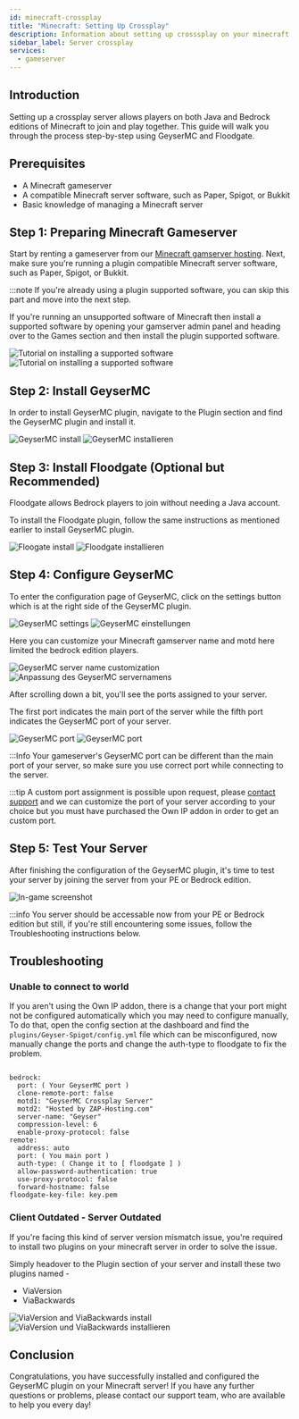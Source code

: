 ```yaml
---
id: minecraft-crossplay
title: "Minecraft: Setting Up Crossplay"
description: Information about setting up crosssplay on your minecraft server from ZAP-Hosting - ZAP-Hosting.com documentation
sidebar_label: Server crossplay
services:
  - gameserver
---
```


## Introduction

Setting up a crossplay server allows players on both Java and Bedrock editions of Minecraft to join and play together. This guide will walk you through the process step-by-step using GeyserMC and Floodgate.

## Prerequisites

- A Minecraft gameserver 
- A compatible Minecraft server software, such as Paper, Spigot, or Bukkit
- Basic knowledge of managing a Minecraft server

## Step 1: Preparing Minecraft Gameserver

Start by renting a gameserver from our [Minecraft gamserver hosting](https://zap-hosting.com/en/minecraft-server-hosting/). Next, make sure you're running a plugin compatible Minecraft server software, such as Paper, Spigot, or Bukkit.

:::note
If you're already using a plugin supported software, you can skip this part and move into the next step.

If you're running an unsupported software of Minecraft then install a supported software by opening your gamserver admin panel and heading over to the Games section and then install the plugin supported software.

![Tutorial on installing a supported software](https://i.imgur.com/Bj1r2pk.png)
![Tutorial on installing a supported software](https://i.imgur.com/oWKlWdG.png)

## Step 2: Install GeyserMC

In order to install GeyserMC plugin, navigate to the Plugin section and find the GeyserMC plugin and install it.

![GeyserMC install](https://i.imgur.com/gNRIJaV.png)
![GeyserMC installieren](https://i.imgur.com/1O2gly6.png)

## Step 3: Install Floodgate (Optional but Recommended)

Floodgate allows Bedrock players to join without needing a Java account.

To install the Floodgate plugin, follow the same instructions as mentioned earlier to install GeyserMC plugin.

![Floogate install](https://i.imgur.com/24MGhy9.png)
![Floodgate installieren](https://i.imgur.com/pi0Ca66.png)

## Step 4: Configure GeyserMC

To enter the configuration page of GeyserMC, click on the settings button which is at the right side of the GeyserMC plugin.

![GeyserMC settings](https://i.imgur.com/9VsLhVk.png)
![GeyserMC einstellungen](https://i.imgur.com/xWDDvmR.png)

Here you can customize your Minecraft gamserver name and motd here limited the bedrock edition players.

![GeyserMC server name customization](https://i.imgur.com/u21jpfU.png)
![Anpassung des GeyserMC servernamens](https://i.imgur.com/s8NDVpL.png)

After scrolling down a bit, you'll see the ports assigned to your server.

The first port indicates the main port of the server while the fifth port indicates the GeyserMC port of your server.

![GeyserMC port](https://i.imgur.com/C8PJvyv.png)
![GeyserMC port](https://i.imgur.com/9Sk9U2L.png)

:::Info
Your gameserver's GeyserMC port can be different than the main port of your server, so make sure you use correct port while connecting to the server.

:::tip
A custom port assignment is possible upon request, please [contact support](https://zap-hosting.com/en/customer/support/) and we can customize the port of your server according to your choice but you must have purchased the Own IP addon in order to get an custom port.

## Step 5: Test Your Server

After finishing the configuration of the GeyserMC plugin, it's time to test your server by joining the server from your PE or Bedrock edition.

![In-game screenshot](https://i.imgur.com/4OjIyc9.jpeg)

:::info
You server should be accessable now from your PE or Bedrock edition but still, if you're still encountering some issues, follow the Troubleshooting instructions below.

## Troubleshooting

### Unable to connect to world

If you aren't using the Own IP addon, there is a change that your port might not be configured automatically which you may need to configure manually, To do that, open the config section at the dashboard and find the ``plugins/Geyser-Spigot/config.yml`` file which can be misconfigured, now manually change the ports and change the auth-type to floodgate to fix the problem.

```

bedrock:
  port: ( Your GeyserMC port )
  clone-remote-port: false
  motd1: "GeyserMC Crossplay Server"
  motd2: "Hosted by ZAP-Hosting.com"
  server-name: "Geyser"
  compression-level: 6
  enable-proxy-protocol: false
remote:
  address: auto
  port: ( You main port )
  auth-type: ( Change it to [ floodgate ] )
  allow-password-authentication: true
  use-proxy-protocol: false
  forward-hostname: false
floodgate-key-file: key.pem

```

### Client Outdated - Server Outdated

If you're facing this kind of server version mismatch issue, you're required to install two plugins on your minecraft server in order to solve the issue.

Simply headover to the Plugin section of your server and install these two plugins named -

- ViaVersion
- ViaBackwards

![ViaVersion and ViaBackwards install](https://i.imgur.com/e1WwF6h.png)
![ViaVersion und ViaBackwards installieren](https://i.imgur.com/vjrKt2Z.png)

## Conclusion 

Congratulations, you have successfully installed and configured the GeyserMC plugin on your Minecraft server! If you have any further questions or problems, please contact our support team, who are available to help you every day!
